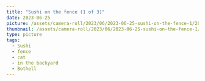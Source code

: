 ```yaml
---
title: "Sushi on the fence (1 of 3)"
date: 2023-06-25
picture: /assets/camera-roll/2023/06/2023-06-25-sushi-on-the-fence-1/20230625_223106442_iOS.jpg
thumbnail: /assets/camera-roll/2023/06/2023-06-25-sushi-on-the-fence-1/20230625_223106442_iOS-thumbnail.jpg
type: picture
tags:
  - Sushi
  - fence
  - cat
  - in the backyard
  - Bothell
---
```

